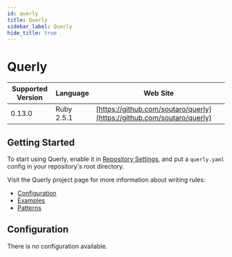 ```yaml
---
id: querly
title: Querly
sidebar_label: Querly
hide_title: true
---
```


# Querly

| Supported Version | Language | Web Site |
| ----------------- | -------- | -------- |
| 0.13.0 | Ruby 2.5.1 | [https://github.com/soutaro/querly](https://github.com/soutaro/querly) |

## Getting Started

To start using Querly, enable it in [Repository Settings](../../getting-started/repository-settings.md),
and put a `querly.yaml` config in your repository's root directory.

Visit the Querly project page for more information about writing rules:

* [Configuration](https://github.com/soutaro/querly/blob/master/manual/configuration.md)
* [Examples](https://github.com/soutaro/querly/blob/master/manual/examples.md)
* [Patterns](https://github.com/soutaro/querly/blob/master/manual/patterns.md)

## Configuration

There is no configuration available.

